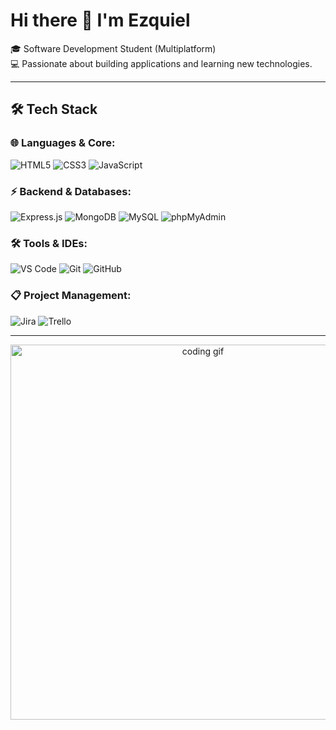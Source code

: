 
# Hi there 👋 I'm Ezquiel  

🎓 Software Development Student (Multiplatform)  
💻 Passionate about building applications and learning new technologies.  

---

## 🛠️ Tech Stack  

### 🌐 Languages & Core:
![HTML5](https://img.shields.io/badge/HTML5-E34F26?style=flat&logo=html5&logoColor=white)
![CSS3](https://img.shields.io/badge/CSS3-1572B6?style=flat&logo=css3&logoColor=white)
![JavaScript](https://img.shields.io/badge/JavaScript-F7DF1E?style=flat&logo=javascript&logoColor=black)

### ⚡ Backend & Databases:
![Express.js](https://img.shields.io/badge/Express.js-404D59?style=flat)
![MongoDB](https://img.shields.io/badge/MongoDB-4EA94B?style=flat&logo=mongodb&logoColor=white)
![MySQL](https://img.shields.io/badge/MySQL-005C84?style=flat&logo=mysql&logoColor=white)
![phpMyAdmin](https://img.shields.io/badge/phpMyAdmin-6C78AF?style=flat&logo=phpmyadmin&logoColor=white)

### 🛠️ Tools & IDEs:
![VS Code](https://img.shields.io/badge/VS_Code-007ACC?style=flat&logo=visualstudiocode&logoColor=white)
![Git](https://img.shields.io/badge/Git-F05032?style=flat&logo=git&logoColor=white)
![GitHub](https://img.shields.io/badge/GitHub-181717?style=flat&logo=github&logoColor=white)

### 📋 Project Management:
![Jira](https://img.shields.io/badge/Jira-0052CC?style=flat&logo=jira&logoColor=white)
![Trello](https://img.shields.io/badge/Trello-0052CC?style=flat&logo=trello&logoColor=white)

---

<!-- Banner -->
<p align="center">
  <img src="https://media.giphy.com/media/qgQUggAC3Pfv687qPC/giphy.gif" width="600" alt="coding gif">
</p>

